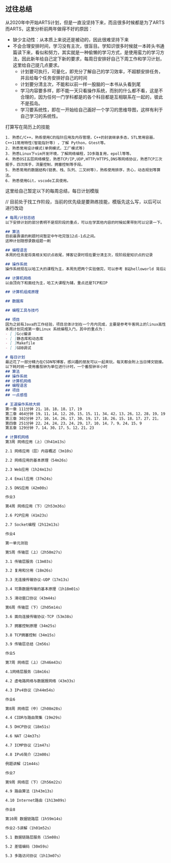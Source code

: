 ## 过往总结
从2020年中开始ARTS计划，但是一直没坚持下来，而且很多时候都是为了ARTS而ARTS，这里分析前两年做得不好的原因：
- 缺少主动性：从本质上来说还是被动的，因此很难坚持下来
- 不会合理安排时间，学习没有主次，很盲目。学知识很多时候就一本砖头书通篇读下来，看似和努力，其实就是一种偷懒的学习方式，是使用蛮力的学习方法，因此新年给自己定下新的要求，每周日安排好自己下周工作和学习计划，这里给自己提几点要求。
    - 计划要可执行，可量化，即充分了解自己的学习效率，不超额安排任务，并且给每个任务安排好自己的时间
    - 计划要分清主次，不能和以前一样一股脑的一本书从头看到尾
    - 学习内容要多样，即不能一天只看操作系统，而别的什么都不看，这是不合理的，因为任何一门学科都是的各个科目都是互相联系在一起的，彼此不是孤岛。
    - 学习要系统性，即在一开始给自己画好一个学习的思维导图，这样有利于自己学习的系统性。

打算写在简历上的技能
```shell
1. 熟悉C/C++，熟练使用C的指针应用及内存管理，C++的封装继承多态，STL常用容器，C++11常用特性(智能指针等) ，了解 Python，Gtest等。
2. 熟悉常用设计模式(单例模式，工厂模式等)
3. 熟悉Linux下vim开发环境，了解网络编程，IO多路复用，epoll等等。
4. 熟悉OSI五层网络模型，熟悉TCP/IP,UDP,HTTP/HTTPS,DNS等网络协议，熟悉TCP三次握手，四次挥手，流量控制，拥塞控制等手段。
5. 熟悉常用的数据结构(链表、栈、队列、二叉树等)，熟练使用排序，贪心，动态规划等算法。
6. 熟悉使用Git，vscode工具使用。
```

这里给自己暂定以下的每周总结，每日计划模版

// 目前处于找工作阶段，当前的优先级是要熟练技能，模版先这么写，以后可以进行改动
```md
# 每周/计划总结
以下安排计划的部分表明不是现阶段的重点，可以在学其他内容的时候如果带到可以记录一下。

## 算法
目前最靠谱的刷题时间暂定中午吃完饭12点-1点之间。
这种计划随想录数组题一刷

## 编程语言
本周的任务是将类相关知识点收尾，博客记录时现在要分清主次，现阶段是知识点的记录

## 操作系统
操作系统现在以哈工大的课程为主，本周先把两个实验做完，可以参考 B站helloworld 背后以及github

## 计算机网络
以自顶向下和面经为主，哈工大课程为辅，重点还是TCP和IP

## 计算机组成原理

## 数据库

## 编程工具与技巧  

## 项目
因为之前有Java的工作经验，项目总体计划在一个月内完成，主要是参考牛客网上的linux高性能服务器项目。
本周计划完成第一章Linux 系统编程入门，其中的重点为：
- [ ]Gcc编译
- [ ]静态库和动态库
- [ ]Makefile
- [ ]GDB调试
```


```md
# 每日计划
最近花了一部分精力在CSDN写博客，感兴趣的朋友可以一起来玩，每天都会附上当日博文链接。
以下耗时统一使用番茄钟为单位进行计时，一个番茄钟半小时
## 算法
## 操作系统
## 计算机网络
## 编程语言
## 项目
## 一点感悟
```

```md
# 王道操作系统大纲
第一章 111分钟 21，18，18，18，17，19
第二章 464分钟 19，11，14，12，20，15，15，11，34，42，13，26，12，28，19，19，18，13，20，15，20，17，16，21，14，
第三章 302分钟 27，10，14，26，17，30，19，17，18，26，15，18，17，27，21，
第四章 251分钟 22，24，24，23，24，29，17，10，14，7，9，24，15，9
第五章 129分钟 7，14，30，17，5，12，21，23
```

```md
# 计算机网络
第3周 网络应用（上）（3h41m13s）

2.1 网络应用（层）内容概述（3m10s）

2.2 网络应用的基本原理（54m26s）

2.3 Web应用（1h24m13s）

2.4 Email应用（37m24s）

2.5 DNS应用（42m00s）

作业3

第4周 网络应用（下）（2h53m36s）

2.6 P2P应用（41m23s）

2.7 Socket编程（2h12m13s）

作业4

第一单元测验

第5周 传输层（上）（2h50m27s）

3.1 传输层服务（13m03s）

3.2 复用和分用（18m26s）

3.3 无连接传输协议-UDP（17m13s）

3.4 可靠数据传输的基本原理（1h18m01s）

3.5 滑动窗口协议（43m44s）

第6周 传输层（下）（2h05m14s）

3.6 面向连接传输协议-TCP（53m38s）

3.7 拥塞控制原理（34m25s）

3.8 TCP拥塞控制（34m15s）

3.9 传输层总结（2m56s）

作业5

第7周 网络层（上）（2h46m43s）

4.1网络层服务（18m16s）

4.2 虚电路网络与数据报网络（43m33s）

4.3 IPv4协议（1h44m54s）

作业6

第8周 网络层（中）（2h08m28s）

4.4 CIDR与路由聚集（19m29s）

4.5 DHCP协议（18m51s）

4.6 NAT（24m37s）

4.7 ICMP协议（21m47s）

4.8 IPv6简介（22m00s）

例题讲解（21m44s）

作业7

第9周 网络层（下）（2h56m22s）

4.9 路由算法（1h43m13s）

4.10 Internet路由（1h13m09s）

作业8

第10周 数据链路层（1h59m14s）

作业2-5讲解（1h01m52s）

5.1 数据链路层服务（15m08s）

5.2 差错编码（30m59s）

5.3 多路访问协议（1h13m07s）
```